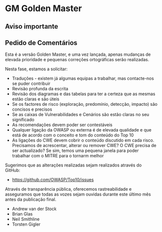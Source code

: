# GM Golden Master

Aviso importante
---

## Pedido de Comentários

Esta é a versão Golden Master, e uma vez lançada, apenas mudanças de elevada prioridade e pequenas correções ortográficas serão realizadas. 

Nesta fase, estamos a solicitar:

* Traduções - existem já algumas equipas a trabalhar, mas contacte-nos se puder contribuir
* Revisão profunda da escrita
* Revisão dos diagramas e das tabelas para ter a certeza que as mesmas estão claras e são úteis
* Se os factores de risco (exploração, predomínio, detecção, impacto) são concisos e precisos
* Se as caixas de Vulnerabilidades e Cenários são estão claras no seu significado
* As recomendações devem poder ser contestáveis
* Qualquer ligação da OWASP ou externa é de elevada qualidade e que está de acordo com o conceito e tom do conteúdo do Top 10
* As ligações do CWE devem cobrir o conteúdo discutido em cada risco. Precisamos de acrescentar, alterar ou remover CWE? O CWE precisa de ser actualizado? Se sim, temos uma pequena janela para poder trabalhar com o MITRE para o tornarm melhor

Sugerimos que as alterações realizadas sejam realizados através do GitHub:

* https://github.com/OWASP/Top10/issues

Através de transparência pública, oferecemos rastreabilidade e asseguramos que todas as vozes sejam ouvidas durante este último mês antes da publicação final.

* Andrew van der Stock
* Brian Glas
* Neil Smithline
* Torsten Gigler
